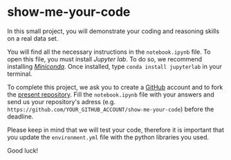 # show-me-your-code
In this small project, you will demonstrate your coding and reasoning skills on a real data set.

You will find all the necessary instructions in the `notebook.ipynb` file. To open this file, you must install _Jupyter lab_. To do so, we recommend installing [_Miniconda_](https://conda.io/en/latest/miniconda.html). Once installed, type `conda install jupyterlab` in your terminal.

To complete this project, we ask you to create a [GitHub](https://github.com/) account and to fork the [present repository](https://github.com/romainmartinez/show-me-your-code). Fill the `notebook.ipynb` file with your answers and send us your repository's adress (e.g. `https://github.com/YOUR_GITHUB_ACCOUNT/show-me-your-code`) before the deadline.

Please keep in mind that we will test your code, therefore it is important that you update the `environment.yml` file with the python libraries you used.

Good luck!
